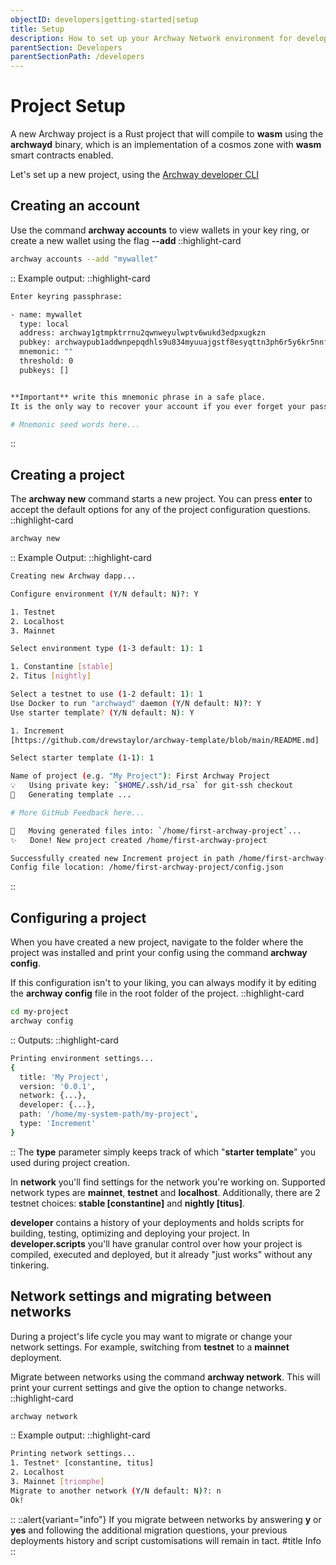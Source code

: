 ```yaml
---
objectID: developers|getting-started|setup
title: Setup
description: How to set up your Archway Network environment for development purposes
parentSection: Developers
parentSectionPath: /developers
---
```


# Project Setup

A new Archway project is a Rust project that will compile to **wasm** using the **archwayd** binary, which is an implementation of a cosmos zone with **wasm** smart contracts enabled.

Let's set up a new project, using the <a href="https://github.com/archway-network/archway-cli" target="_blank" >Archway developer CLI</a>

## Creating an account

Use the command **archway accounts** to view wallets in your key ring, or create a new wallet using the flag **--add <account label>**
::highlight-card

```bash
archway accounts --add "mywallet"
```

::
Example output:
::highlight-card

```bash
Enter keyring passphrase:

- name: mywallet
  type: local
  address: archway1gtmpktrrnu2qwnweyulwptv6wukd3edpxugkzn
  pubkey: archwaypub1addwnpepqdhls9u834myuuajgstf8esyqttn3ph6r5y6kr5nnfx5uc06al9hut8r9ac
  mnemonic: ""
  threshold: 0
  pubkeys: []


**Important** write this mnemonic phrase in a safe place.
It is the only way to recover your account if you ever forget your password.

# Mnemonic seed words here...
```

::

## Creating a project

The **archway new** command starts a new project. You can press **enter** to accept the default options for any of the project configuration questions.
::highlight-card

```bash
archway new
```

::
Example Output:
::highlight-card

```bash
Creating new Archway dapp...

Configure environment (Y/N default: N)?: Y

1. Testnet
2. Localhost
3. Mainnet

Select environment type (1-3 default: 1): 1

1. Constantine [stable]
2. Titus [nightly]

Select a testnet to use (1-2 default: 1): 1
Use Docker to run "archwayd" daemon (Y/N default: N)?: Y
Use starter template? (Y/N default: N): Y

1. Increment
[https://github.com/drewstaylor/archway-template/blob/main/README.md]

Select starter template (1-1): 1

Name of project (e.g. "My Project"): First Archway Project
💡   Using private key: `$HOME/.ssh/id_rsa` for git-ssh checkout
🔧   Generating template ...

# More GitHub Feedback here...

🔧   Moving generated files into: `/home/first-archway-project`...
✨   Done! New project created /home/first-archway-project

Successfully created new Increment project in path /home/first-archway-project with network configuration constantine-3.
Config file location: /home/first-archway-project/config.json
```

::

## Configuring a project

When you have created a new project, navigate to the folder where the project was installed and print your config using the command **archway config**.

If this configuration isn't to your liking, you can always modify it by editing the **archway config** file in the root folder of the project.
::highlight-card

```bash
cd my-project
archway config
```

::
Outputs:
::highlight-card

```bash
Printing environment settings...
{
  title: 'My Project',
  version: '0.0.1',
  network: {...},
  developer: {...},
  path: '/home/my-system-path/my-project',
  type: 'Increment'
}
```

::
The **type** parameter simply keeps track of which "**starter template**" you used during project creation.

In **network** you'll find settings for the network you're working on. Supported network types are **mainnet**, **testnet** and **localhost**. Additionally, there are 2 testnet choices: **stable [constantine]** and **nightly [titus]**.

**developer** contains a history of your deployments and holds scripts for building, testing, optimizing and deploying your project. In **developer.scripts** you'll have granular control over how your project is compiled, executed and deployed, but it already "just works" without any tinkering.

## Network settings and migrating between networks

During a project's life cycle you may want to migrate or change your network settings. For example, switching from **testnet** to a **mainnet** deployment.

Migrate between networks using the command **archway network**. This will print your current settings and give the option to change networks.
::highlight-card

```bash
archway network
```

::
Example output:
::highlight-card

```bash
Printing network settings...
1. Testnet* [constantine, titus]
2. Localhost
3. Mainnet [triomphe]
Migrate to another network (Y/N default: N)?: n
Ok!
```

::
::alert{variant="info"}
If you migrate between networks by answering **y** or **yes** and following the additional migration questions, your previous deployments history and script customisations will remain in tact.
#title
Info
::
